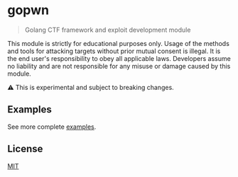 # gopwn
> Golang CTF framework and exploit development module

This module is strictly for educational purposes only. Usage of the methods and tools for attacking targets without prior mutual consent is illegal. It is the end user's responsibility to obey all applicable laws. Developers assume no liability and are not responsible for any misuse or damage caused by this module.

:warning: This is experimental and subject to breaking changes.

## Examples

See more complete [examples](https://github.com/hupe1980/exploit-exercises/tree/main/exploits/go).

## License
[MIT](LICENCE)

